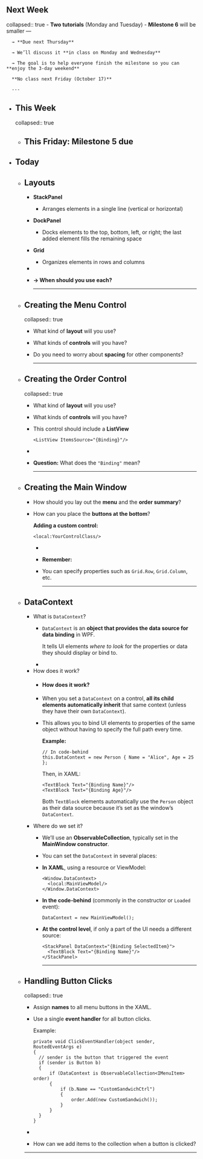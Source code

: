 ## Next Week
collapsed:: true
	- **Two tutorials** (Monday and Tuesday)
	- **Milestone 6** will be smaller —
	  
	  → **Due next Thursday**
	  
	  → We’ll discuss it **in class on Monday and Wednesday**
	  
	  → The goal is to help everyone finish the milestone so you can **enjoy the 3-day weekend**
	  
	  **No class next Friday (October 17)**
	  
	  ---
- ## This Week
  collapsed:: true
	- This **Friday:** Milestone 5 due
	  ---
- ## Today
	- ## Layouts
		- **StackPanel**
			- Arranges elements in a single line (vertical or horizontal)
		- **DockPanel**
			- Docks elements to the top, bottom, left, or right; the last added element fills the remaining space
		- **Grid**
			- Organizes elements in rows and columns
		-
		- **→ When should you use each?**
		  
		  ---
	- ## Creating the Menu Control
	  collapsed:: true
		- What kind of **layout** will you use?
		- What kinds of **controls** will you have?
		- Do you need to worry about **spacing** for other components?
		  
		  ---
	- ## Creating the Order Control
	  collapsed:: true
		- What kind of **layout** will you use?
		- What kinds of **controls** will you have?
		- This control should include a **ListView**
		  
		  ```
		  <ListView ItemsSource="{Binding}"/>
		  ```
		-
		- **Question:** What does the `"Binding"` mean?
		  
		  ---
	- ## Creating the Main Window
		- How should you lay out the **menu** and the **order summary**?
		- How can you place the **buttons at the bottom**?
		  
		  **Adding a custom control:**
		  
		  ```
		  <local:YourControlClass/>
		  ```
			-
			- **Remember:**
			- You can specify properties such as `Grid.Row`, `Grid.Column`, etc.
			  
			  ---
	- ## DataContext
		- What is `DataContext`?
			- `DataContext` is an **object that provides the data source for data binding** in WPF.
			  
			  It tells UI elements *where to look* for the properties or data they should display or bind to.
			-
		- How does it work?
			- #### **How does it work?**
			- When you set a `DataContext` on a control, **all its child elements automatically inherit** that same context (unless they have their own `DataContext`).
			- This allows you to bind UI elements to properties of the same object without having to specify the full path every time.
			  
			  **Example:**
			  
			  ```
			  // In code-behind
			  this.DataContext = new Person { Name = "Alice", Age = 25 };
			  ```
			  
			  Then, in XAML:
			  
			  ```
			  <TextBlock Text="{Binding Name}"/>
			  <TextBlock Text="{Binding Age}"/>
			  ```
			  
			  Both `TextBlock` elements automatically use the `Person` object as their data source because it’s set as the window’s `DataContext`.
		- Where do we set it?
			- We’ll use an **ObservableCollection<IMenuItem>**, typically set in the **MainWindow constructor**.
			- You can set the `DataContext` in several places:
			- **In XAML**, using a resource or ViewModel:
			  
			  ```
			  <Window.DataContext>
			    <local:MainViewModel/>
			  </Window.DataContext>
			  ```
			- **In the code-behind** (commonly in the constructor or `Loaded` event):
			  
			  ```
			  DataContext = new MainViewModel();
			  ```
			- **At the control level**, if only a part of the UI needs a different source:
			  
			  ```
			  <StackPanel DataContext="{Binding SelectedItem}">
			    <TextBlock Text="{Binding Name}"/>
			  </StackPanel>
			  ```
			  
			  ---
	- ## Handling Button Clicks
	  collapsed:: true
		- Assign **names** to all menu buttons in the XAML.
		- Use a single **event handler** for all button clicks.
		  
		  Example:
		  
		  ```
		  private void ClickEventHandler(object sender, RoutedEventArgs e)
		  {
		    // sender is the button that triggered the event
		    if (sender is Button b)
		    {
		        if (DataContext is ObservableCollection<IMenuItem> order)
		        {
		            if (b.Name == "CustomSandwichCtrl")
		            {
		                order.Add(new CustomSandwich());
		            }
		        }
		    }
		  }
		  ```
		-
		- How can we add items to the collection when a button is clicked?
		- ---